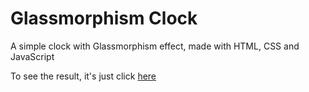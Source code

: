 # Glassmorphism Clock
 
A simple clock with Glassmorphism effect, made with HTML, CSS and JavaScript

To see the result, it's just click [here](https://luanckrg.github.io/01.Glassmorphism-Clock/)